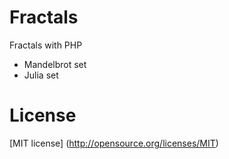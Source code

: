 Fractals
=======
Fractals with PHP
- Mandelbrot set
- Julia set

License
======
[MIT license] (http://opensource.org/licenses/MIT)